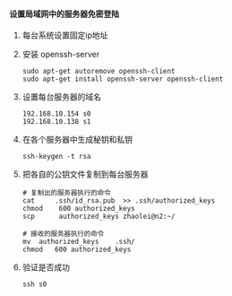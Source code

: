 #### 设置局域网中的服务器免密登陆

1. 每台系统设置固定ip地址

2. 安装 openssh-server

   ```
   sudo apt-get autoremove openssh-client 
   sudo apt-get install openssh-server openssh-client 
   ```

3. 设置每台服务器的域名

   ```
   192.168.10.154 s0 
   192.168.10.138 s1
   ```

4. 在各个服务器中生成秘钥和私钥

   ```
   ssh-keygen -t rsa
   ```

5. 把各自的公钥文件复制到每台服务器

   ```
   # 复制出的服务器执行的命令
   cat     .ssh/id_rsa.pub  >> .ssh/authorized_keys
   chmod    600 authorized_keys
   scp      authorized_keys zhaolei@n2:~/
   
   # 接收的服务器执行的命令
   mv  authorized_keys    .ssh/
   chmod   600 authorized_keys
   ```

6. 验证是否成功

   ```
   ssh s0
   ```